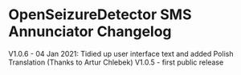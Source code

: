OpenSeizureDetector SMS Annunciator Changelog
=============================================

V1.0.6 - 04 Jan 2021:  Tidied up user interface text and added Polish Translation (Thanks to Artur Chlebek)
V1.0.5 - first public release
